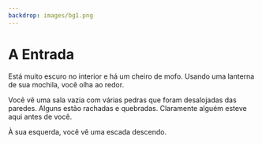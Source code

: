 ```yaml
---
backdrop: images/bg1.png
---
```


# A Entrada

Está muito escuro no interior e há um cheiro de mofo. Usando uma lanterna de sua mochila, você olha ao redor.

Você vê uma sala vazia com várias pedras que foram desalojadas das paredes. Alguns estão rachadas e quebradas. Claramente alguém esteve aqui antes de você.

À sua esquerda, você vê uma escada descendo.

<Item id="9" />

<Page url="9" instructions="" condition="none" action="Examine a sala" />
